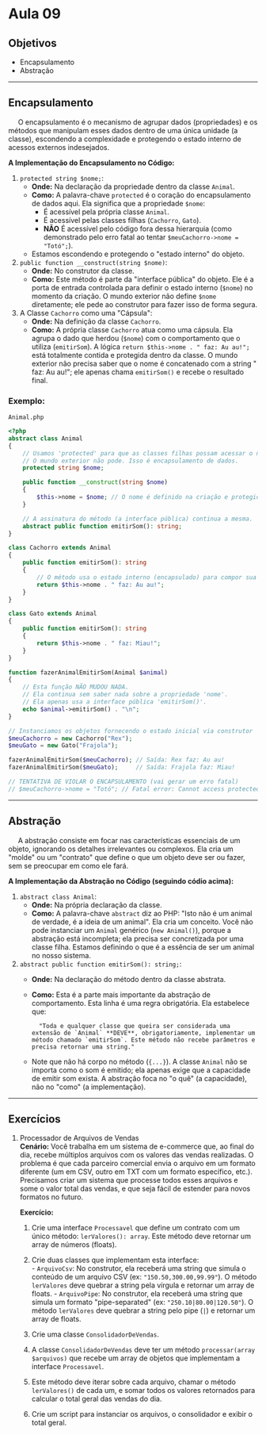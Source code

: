 # Aula 09

## Objetivos
- Encapsulamento
- Abstração

---
## Encapsulamento
&nbsp;&nbsp;&nbsp;&nbsp;&nbsp;O encapsulamento é o mecanismo de agrupar dados (propriedades) e os métodos que manipulam esses dados dentro de uma única unidade (a classe), escondendo a complexidade e protegendo o estado interno de acessos externos indesejados.

**A Implementação do Encapsulamento no Código:**
1) `protected string $nome;`:
    - **Onde:** Na declaração da propriedade dentro da classe `Animal`.
    - **Como:** A palavra-chave `protected` é o coração do encapsulamento de dados aqui. Ela significa que a propriedade `$nome`:
      - É acessível pela própria classe `Animal`.
      - É acessível pelas classes filhas (`Cachorro`, `Gato`).
      - **NÃO** É acessível pelo código fora dessa hierarquia (como demonstrado pelo erro fatal ao tentar `$meuCachorro->nome = "Totó";`).
    - Estamos escondendo e protegendo o "estado interno" do objeto.
2) `public function __construct(string $nome)`:
    - **Onde:** No construtor da classe.
    - **Como:** Este método é parte da "interface pública" do objeto. Ele é a porta de entrada controlada para definir o estado interno (`$nome`) no momento da criação. O mundo exterior não define `$nome` diretamente; ele pede ao construtor para fazer isso de forma segura.
3) A Classe `Cachorro` como uma "Cápsula":
    - **Onde:** Na definição da classe `Cachorro`.
    - **Como:** A própria classe `Cachorro` atua como uma cápsula. Ela agrupa o dado que herdou (`$nome`) com o comportamento que o utiliza (`emitirSom`). A lógica `return $this->nome . " faz: Au au!";` está totalmente contida e protegida dentro da classe. O mundo exterior não precisa saber que o nome é concatenado com a string " faz: Au au!"; ele apenas chama `emitirSom()` e recebe o resultado final.

### Exemplo:
`Animal.php`

```php
<?php
abstract class Animal 
{
    // Usamos 'protected' para que as classes filhas possam acessar o nome.
    // O mundo exterior não pode. Isso é encapsulamento de dados.
    protected string $nome;

    public function __construct(string $nome) 
    {
        $this->nome = $nome; // O nome é definido na criação e protegido.
    }

    // A assinatura do método (a interface pública) continua a mesma.
    abstract public function emitirSom(): string;
}

class Cachorro extends Animal 
{
    public function emitirSom(): string 
    {
        // O método usa o estado interno (encapsulado) para compor sua resposta.
        return $this->nome . " faz: Au au!";
    }
}

class Gato extends Animal 
{
    public function emitirSom(): string 
    {
        return $this->nome . " faz: Miau!";
    }
}

function fazerAnimalEmitirSom(Animal $animal) 
{
    // Esta função NÃO MUDOU NADA.
    // Ela continua sem saber nada sobre a propriedade 'nome'.
    // Ela apenas usa a interface pública 'emitirSom()'.
    echo $animal->emitirSom() . "\n";
}

// Instanciamos os objetos fornecendo o estado inicial via construtor
$meuCachorro = new Cachorro("Rex");
$meuGato = new Gato("Frajola");

fazerAnimalEmitirSom($meuCachorro); // Saída: Rex faz: Au au!
fazerAnimalEmitirSom($meuGato);     // Saída: Frajola faz: Miau!

// TENTATIVA DE VIOLAR O ENCAPSULAMENTO (vai gerar um erro fatal)
// $meuCachorro->nome = "Totó"; // Fatal error: Cannot access protected property Cachorro::$nome
```

---
## Abstração
&nbsp;&nbsp;&nbsp;&nbsp;&nbsp;A abstração consiste em focar nas características essenciais de um objeto, ignorando os detalhes irrelevantes ou complexos. Ela cria um "molde" ou um "contrato" que define o que um objeto deve ser ou fazer, sem se preocupar em como ele fará.

**A Implementação da Abstração no Código (seguindo códio acima):**
1) `abstract class Animal`:
    - **Onde:** Na própria declaração da classe.
    - **Como:** A palavra-chave `abstract` diz ao PHP: "Isto não é um animal de verdade, é a ideia de um animal". Ela cria um conceito. Você não pode instanciar um `Animal` genérico (`new Animal()`), porque a abstração está incompleta; ela precisa ser concretizada por uma classe filha. Estamos definindo o que é a essência de ser um animal no nosso sistema.
2) `abstract public function emitirSom(): string;`:
    - **Onde:** Na declaração do método dentro da classe abstrata.
    - **Como:** Esta é a parte mais importante da abstração de comportamento. Esta linha é uma regra obrigatória. Ela estabelece que:

            "Toda e qualquer classe que queira ser considerada uma extensão de `Animal` **DEVE**, obrigatoriamente, implementar um método chamado `emitirSom`. Este método não recebe parâmetros e precisa retornar uma string."

    - Note que não há corpo no método (`{...}`). A classe `Animal` não se importa como o som é emitido; ela apenas exige que a capacidade de emitir som exista. A abstração foca no "o quê" (a capacidade), não no "como" (a implementação).

---
## Exercícios
1) Processador de Arquivos de Vendas \
  **Cenário:** Você trabalha em um sistema de e-commerce que, ao final do dia, recebe múltiplos arquivos com os valores das vendas realizadas. O problema é que cada parceiro comercial envia o arquivo em um formato diferente (um em CSV, outro em TXT com um formato específico, etc.). Precisamos criar um sistema que processe todos esses arquivos e some o valor total das vendas, e que seja fácil de estender para novos formatos no futuro.

    **Exercício:** 
      1) Crie uma interface `Processavel` que define um contrato com um único método: `lerValores(): array`. Este método deve retornar um array de números (floats).

      2) Crie duas classes que implementam esta interface: \
        - `ArquivoCsv`: No construtor, ela receberá uma string que simula o conteúdo de um arquivo CSV (ex: `"150.50,300.00,99.99"`). O método `lerValores` deve quebrar a string pela vírgula e retornar um array de floats.
        - `ArquivoPipe`: No construtor, ela receberá uma string que simula um formato "pipe-separated" (ex: `"250.10|80.00|120.50"`). O método `lerValores` deve quebrar a string pelo pipe (`|`) e retornar um array de floats.
      3) Crie uma classe `ConsolidadorDeVendas`.
      4) A classe `ConsolidadorDeVendas` deve ter um método `processar(array $arquivos)` que recebe um array de objetos que implementam a interface `Processavel`.
      5) Este método deve iterar sobre cada arquivo, chamar o método `lerValores()` de cada um, e somar todos os valores retornados para calcular o total geral das vendas do dia.
      6) Crie um script para instanciar os arquivos, o consolidador e exibir o total geral.